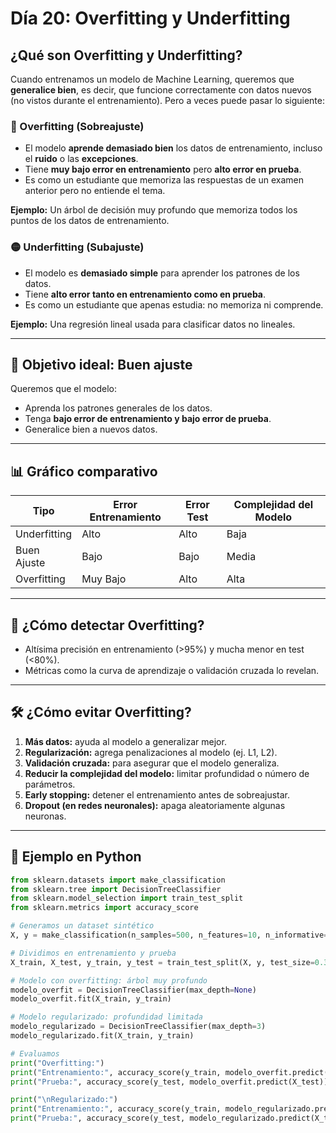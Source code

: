 # Día 20: Overfitting y Underfitting

## ¿Qué son Overfitting y Underfitting?

Cuando entrenamos un modelo de Machine Learning, queremos que **generalice bien**, es decir, que funcione correctamente con datos nuevos (no vistos durante el entrenamiento). Pero a veces puede pasar lo siguiente:

### 🔴 Overfitting (Sobreajuste)
- El modelo **aprende demasiado bien** los datos de entrenamiento, incluso el **ruido** o las **excepciones**.
- Tiene **muy bajo error en entrenamiento** pero **alto error en prueba**.
- Es como un estudiante que memoriza las respuestas de un examen anterior pero no entiende el tema.

**Ejemplo:**
Un árbol de decisión muy profundo que memoriza todos los puntos de los datos de entrenamiento.

### 🟡 Underfitting (Subajuste)
- El modelo es **demasiado simple** para aprender los patrones de los datos.
- Tiene **alto error tanto en entrenamiento como en prueba**.
- Es como un estudiante que apenas estudia: no memoriza ni comprende.

**Ejemplo:**
Una regresión lineal usada para clasificar datos no lineales.

---

## 🎯 Objetivo ideal: **Buen ajuste**
Queremos que el modelo:
- Aprenda los patrones generales de los datos.
- Tenga **bajo error de entrenamiento y bajo error de prueba**.
- Generalice bien a nuevos datos.

---

## 📊 Gráfico comparativo

| Tipo           | Error Entrenamiento | Error Test | Complejidad del Modelo |
|----------------|---------------------|------------|-------------------------|
| Underfitting   | Alto                | Alto       | Baja                    |
| Buen Ajuste    | Bajo                | Bajo       | Media                   |
| Overfitting    | Muy Bajo            | Alto       | Alta                    |

---

## 🧠 ¿Cómo detectar Overfitting?

- Altísima precisión en entrenamiento (>95%) y mucha menor en test (<80%).
- Métricas como la curva de aprendizaje o validación cruzada lo revelan.

---

## 🛠️ ¿Cómo evitar Overfitting?

1. **Más datos:** ayuda al modelo a generalizar mejor.
2. **Regularización:** agrega penalizaciones al modelo (ej. L1, L2).
3. **Validación cruzada:** para asegurar que el modelo generaliza.
4. **Reducir la complejidad del modelo:** limitar profundidad o número de parámetros.
5. **Early stopping:** detener el entrenamiento antes de sobreajustar.
6. **Dropout (en redes neuronales):** apaga aleatoriamente algunas neuronas.

---

## 📌 Ejemplo en Python

```python
from sklearn.datasets import make_classification
from sklearn.tree import DecisionTreeClassifier
from sklearn.model_selection import train_test_split
from sklearn.metrics import accuracy_score

# Generamos un dataset sintético
X, y = make_classification(n_samples=500, n_features=10, n_informative=5, random_state=42)

# Dividimos en entrenamiento y prueba
X_train, X_test, y_train, y_test = train_test_split(X, y, test_size=0.3, random_state=42)

# Modelo con overfitting: árbol muy profundo
modelo_overfit = DecisionTreeClassifier(max_depth=None)
modelo_overfit.fit(X_train, y_train)

# Modelo regularizado: profundidad limitada
modelo_regularizado = DecisionTreeClassifier(max_depth=3)
modelo_regularizado.fit(X_train, y_train)

# Evaluamos
print("Overfitting:")
print("Entrenamiento:", accuracy_score(y_train, modelo_overfit.predict(X_train)))
print("Prueba:", accuracy_score(y_test, modelo_overfit.predict(X_test)))

print("\nRegularizado:")
print("Entrenamiento:", accuracy_score(y_train, modelo_regularizado.predict(X_train)))
print("Prueba:", accuracy_score(y_test, modelo_regularizado.predict(X_test)))
